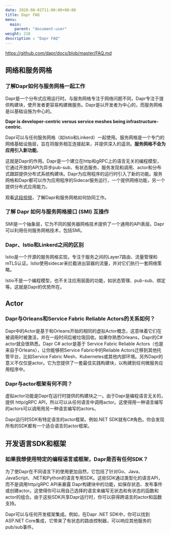 ```yaml
---
date: 2020-08-01T11:00:00+08:00
title: Dapr FAQ
menu:
  main:
    parent: "document-user"
weight: 218
description : "Dapr FAQ"
---
```


https://github.com/dapr/docs/blob/master/FAQ.md

## 网络和服务网格

### 了解Dapr如何与服务网格一起工作

Dapr是一个分布式应用运行时。与服务网格专注于网络问题不同，Dapr专注于提供构建块，使开发者更容易构建微服务。Dapr是以开发者为中心的，而服务网格是以基础设施为中心的。

**Dapr is developer-centric versus service meshes being infrastructure-centric.**

Dapr可以与任何服务网格（如Istio和Linkerd）一起使用。服务网格是一个专门的网络基础设施层，旨在将服务相互连接起来，并提供深入的遥测。**服务网格不会为应用引入新功能**。

这就是Dapr的作用。Dapr是一个建立在http和gRPC上的语言无关的编程模型，它通过开放的API为异步pub-sub、有状态服务、服务发现和调用、actor和分布式跟踪提供分布式系统构建块。Dapr为应用程序的运行时引入了新的功能。服务网格和Dapr都可以作为应用程序的Sidecar服务运行，一个提供网络功能，另一个提供分布式应用能力。

观看[这段视频](https://www.youtube.com/watch?v=xxU68ewRmz8&feature=youtu.be&t=140)，了解Dapr和服务网格如何协同工作。

### 了解 Dapr 如何与服务网格接口 (SMI) 互操作

SMI是一个抽象层，它为不同的服务器网格技术提供了一个通用的API表层。Dapr可以利用任何服务网格技术，包括SMI。

### Dapr、Istio和Linkerd之间的区别

Istio是一个开源的服务网格实现，专注于服务之间的Layer7路由、流量管理和mTLS认证。Istio使用sidecar来拦截进出容器的流量，并对它们执行一套网络策略。

Istio不是一个编程模型，也不关注应用层面的功能，如状态管理、pub-sub、绑定等。这就是Dapr的优势所在。

## Actor

### Dapr与Orleans和Service Fabric Reliable Actors的关系如何？

Dapr中的Actor是基于和Orleans开始的相同的虚拟Actor概念，这意味着它们在被调用时被激活，并在一段时间后被垃圾回收。如果你熟悉Orleans，Dapr的C# actor就会很熟悉。Dapr C# actor是基于 Service Fabric Reliable Actors（也是来自于Orleans），让你能够把Service Fabric中的Reliable Actors迁移到其他托管平台，比如Service Fabric Mesh、Kubernetes或其他内部环境。另外Dapr的意义不仅仅是actor。它为您提供了一套最佳实践构建块，以构建到任何微服务应用程序中。

### Dapr与actor框架有何不同？

虚拟actor功能是Dapr在运行时提供的构建块之一。由于Dapr是编程语言无关的，提供 http/gRPC API，所以可以从任何语言中调用actor。这使得用一种语言编写的actors可以调用用另一种语言编写的actors。

Dapr运行时SDK有特定语言的actor框架。例如.NET SDK就有C#角色。你会发现所有的SDK都有一个适合语言的actor框架。

## 开发语言SDK和框架

### 如果我想使用特定的编程语言或框架，Dapr是否有任何SDK？

为了使Dapr在不同语言下的使用更加自然，它包括了针对Go、Java、JavaScript、.NET和Python的语言专用SDK。这些SDK通过类型化的语言API，而不是调用http/gRPC API来暴露 Dapr构建块中的功能，如保存状态、发布事件或创建actor。这使得你可以用自己选择的语言来编写无状态和有状态的函数和actor的组合。由于这些SDK共享Dapr运行时，你可以获得跨语言的actor和函数支持。

Dapr可以与任何开发框架集成。例如，在Dapr .NET SDK中，你可以找到ASP.NET Core集成，它带来了有状态的路由控制器，可以响应其他服务的pub/sub事件。